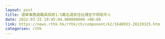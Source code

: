```yaml
---
layout: post
title: 選舉事務處職員誤將1.5萬名選民住址傳至不明收件人
date: 2022-03-25 19:45:04.000000000 +08:00
link: https://news.rthk.hk/rthk/ch/component/k2/1640933-20220325.htm
categories: rthk
---
```



